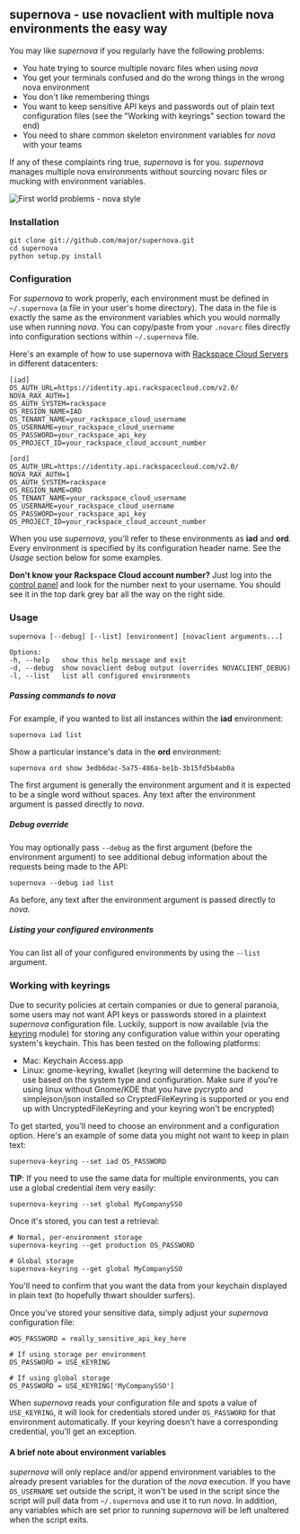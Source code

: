 ## supernova - use novaclient with multiple nova environments the easy way

You may like *supernova* if you regularly have the following problems:

* You hate trying to source multiple novarc files when using *nova*
* You get your terminals confused and do the wrong things in the wrong nova environment
* You don't like remembering things
* You want to keep sensitive API keys and passwords out of plain text configuration files (see the "Working with keyrings" section toward the end)
* You need to share common skeleton environment variables for *nova* with your teams

If any of these complaints ring true, *supernova* is for you. *supernova* manages multiple nova environments without sourcing novarc files or mucking with environment variables.

![First world problems - nova style](http://i.imgur.com/CLYY05E.jpg)

### Installation

    git clone git://github.com/major/supernova.git
    cd supernova
    python setup.py install

### Configuration

For *supernova* to work properly, each environment must be defined in `~/.supernova` (a file in your user's home directory).  The data in the file is exactly the same as the environment variables which you would normally use when running *nova*.  You can copy/paste from your `.novarc` files directly into configuration sections within `~/.supernova` file.

Here's an example of how to use supernova with [Rackspace Cloud Servers](http://www.rackspace.com/cloud/servers/) in different datacenters:

    [iad]
	OS_AUTH_URL=https://identity.api.rackspacecloud.com/v2.0/
	NOVA_RAX_AUTH=1
	OS_AUTH_SYSTEM=rackspace
	OS_REGION_NAME=IAD
	OS_TENANT_NAME=your_rackspace_cloud_username
	OS_USERNAME=your_rackspace_cloud_username
	OS_PASSWORD=your_rackspace_api_key
	OS_PROJECT_ID=your_rackspace_cloud_account_number

    [ord]
	OS_AUTH_URL=https://identity.api.rackspacecloud.com/v2.0/
	NOVA_RAX_AUTH=1
	OS_AUTH_SYSTEM=rackspace
	OS_REGION_NAME=ORD
	OS_TENANT_NAME=your_rackspace_cloud_username
	OS_USERNAME=your_rackspace_cloud_username
	OS_PASSWORD=your_rackspace_api_key
	OS_PROJECT_ID=your_rackspace_cloud_account_number


When you use *supernova*, you'll refer to these environments as **iad** and **ord**.  Every environment is specified by its configuration header name.  See the *Usage* section below for some examples.

**Don't know your Rackspace Cloud account number?** Just log into the [control panel](https://mycloud.rackspace.com/) and look for the number next to your username.  You should see it in the top dark grey bar all the way on the right side.

### Usage

    supernova [--debug] [--list] [environment] [novaclient arguments...]

    Options:
    -h, --help   show this help message and exit
    -d, --debug  show novaclient debug output (overrides NOVACLIENT_DEBUG)
    -l, --list   list all configured environments

##### Passing commands to *nova*

For example, if you wanted to list all instances within the **iad** environment:

    supernova iad list

Show a particular instance's data in the **ord** environment:

    supernova ord show 3edb6dac-5a75-486a-be1b-3b15fd5b4ab0a

The first argument is generally the environment argument and it is expected to be a single word without spaces. Any text after the environment argument is passed directly to *nova*.

##### Debug override

You may optionally pass `--debug` as the first argument (before the environment argument) to see additional debug information about the requests being made to the API:

    supernova --debug iad list

As before, any text after the environment argument is passed directly to *nova*.

##### Listing your configured environments

You can list all of your configured environments by using the `--list` argument.

### Working with keyrings
Due to security policies at certain companies or due to general paranoia, some users may not want API keys or passwords stored in a plaintext *supernova* configuration file.  Luckily, support is now available (via the [keyring](http://pypi.python.org/pypi/keyring) module) for storing any configuration value within your operating system's keychain.  This has been tested on the following platforms:

* Mac: Keychain Access.app
* Linux: gnome-keyring, kwallet (keyring will determine the backend to use based on the system type and configuration. Make sure if you're using linux without Gnome/KDE that you have pycrypto and simplejson/json installed so CryptedFileKeyring is supported or you end up with UncryptedFileKeyring and your keyring won't be encrypted)

To get started, you'll need to choose an environment and a configuration option.  Here's an example of some data you might not want to keep in plain text:

    supernova-keyring --set iad OS_PASSWORD

**TIP**: If you need to use the same data for multiple environments, you can use a global credential item very easily:

    supernova-keyring --set global MyCompanySSO

Once it's stored, you can test a retrieval:

    # Normal, per-environment storage
    supernova-keyring --get production OS_PASSWORD

    # Global storage
    supernova-keyring --get global MyCompanySSO

You'll need to confirm that you want the data from your keychain displayed in plain text (to hopefully thwart shoulder surfers).

Once you've stored your sensitive data, simply adjust your *supernova* configuration file:

    #OS_PASSWORD = really_sensitive_api_key_here
    
    # If using storage per environment
    OS_PASSWORD = USE_KEYRING
    
    # If using global storage
    OS_PASSWORD = USE_KEYRING['MyCompanySSO']

When *supernova* reads your configuration file and spots a value of `USE_KEYRING`, it will look for credentials stored under `OS_PASSWORD` for that environment automatically.  If your keyring doesn't have a corresponding credential, you'll get an exception.

#### A brief note about environment variables

*supernova* will only replace and/or append environment variables to the already present variables for the duration of the *nova* execution. If you have `OS_USERNAME` set outside the script, it won't be used in the script since the script will pull data from `~/.supernova` and use it to run *nova*. In addition, any variables which are set prior to running *supernova* will be left unaltered when the script exits.
